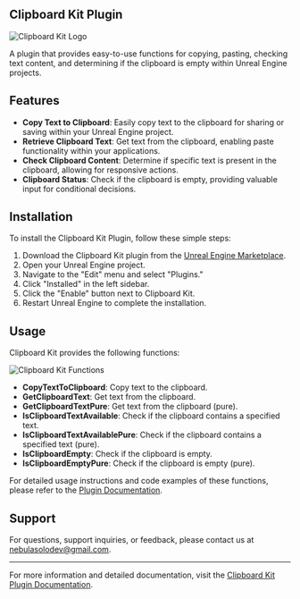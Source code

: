 ## Clipboard Kit Plugin

![Clipboard Kit Logo](https://i.ibb.co/x1X8sF5/PAGE-1.jpg)

A plugin that provides easy-to-use functions for copying, pasting, checking text content, and determining if the clipboard is empty within Unreal Engine projects.

## Features

- **Copy Text to Clipboard**: Easily copy text to the clipboard for sharing or saving within your Unreal Engine project.
- **Retrieve Clipboard Text**: Get text from the clipboard, enabling paste functionality within your applications.
- **Check Clipboard Content**: Determine if specific text is present in the clipboard, allowing for responsive actions.
- **Clipboard Status**: Check if the clipboard is empty, providing valuable input for conditional decisions.

## Installation

To install the Clipboard Kit Plugin, follow these simple steps:

1. Download the Clipboard Kit plugin from the [Unreal Engine Marketplace](https://www.unrealengine.com/marketplace/en-US/product/clipboard-kit-plugin).
2. Open your Unreal Engine project.
3. Navigate to the "Edit" menu and select "Plugins."
4. Click "Installed" in the left sidebar.
5. Click the "Enable" button next to Clipboard Kit.
6. Restart Unreal Engine to complete the installation.

## Usage

Clipboard Kit provides the following functions:

![Clipboard Kit Functions](https://i.ibb.co/yF2zCZD/Clipboard-Kit-Functions.png)

- **CopyTextToClipboard**: Copy text to the clipboard.
- **GetClipboardText**: Get text from the clipboard.
- **GetClipboardTextPure**: Get text from the clipboard (pure).
- **IsClipboardTextAvailable**: Check if the clipboard contains a specified text.
- **IsClipboardTextAvailablePure**: Check if the clipboard contains a specified text (pure).
- **IsClipboardEmpty**: Check if the clipboard is empty.
- **IsClipboardEmptyPure**: Check if the clipboard is empty (pure).

For detailed usage instructions and code examples of these functions, please refer to the [Plugin Documentation](https://nebulasolodev.github.io/clipboardkit.io-PluginDocumentation/).

## Support

For questions, support inquiries, or feedback, please contact us at [nebulasolodev@gmail.com](mailto:nebulasolodev@gmail.com).

---

For more information and detailed documentation, visit the [Clipboard Kit Plugin Documentation](https://nebulasolodev.github.io/clipboardkit.io-PluginDocumentation/).
